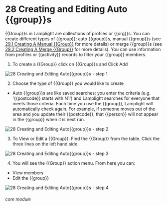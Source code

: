 # 28 Creating and Editing Auto {{group}}s


{{Group}}s in Lamplight are collections of profiles or {{org}}s. You can create different types of {{group}}: auto {{group}}s, manual {{group}}s  (see [29.1 Creating A Manual {{Group}}](/help/index/p/29.1) for more details) or merge {{group}}s  (see [29.2 Creating A Merge {{Group}}](/help/index/p/29.2) for more details). You can use information from profiles or {{activity}} records to filter your {{group}} members.

1. To create a {{Group}} click on {{Group}}s and Click Add

![28 Creating and Editing Auto{{group}}s - step 1](28_Creating_and_Editing_Autolists_im_1.png)

2. Choose the type of {{Group}} you would like to create
- Auto {{group}}s are like saved searches: you enter the criteria (e.g. &#039;{{postcode}} starts with N1&#039;) and Lamplight searches for everyone that meets those criteria. Each time you use the {{group}}, Lamplight will automatically check again. For example, if someone moves out of the area and you update their {{postcode}}, that {{person}} will not appear in the {{group}} when it is next run.

![28 Creating and Editing Auto{{group}}s - step 2](28_Creating_and_Editing_Autolists_im_2.png)

3. To View or Edit a {{Group}}. Find the {{Group}} from the table. Click the three lines on the left hand side

![28 Creating and Editing Auto{{group}}s - step 3](28_Creating_and_Editing_Autolists_im_3.png)

4. You will see the {{Group}} action menu. From here you can:
- View members
- Edit the {{group}}

![28 Creating and Editing Auto{{group}}s - step 4](28_Creating_and_Editing_Autolists_im_4.png)


###### core module
